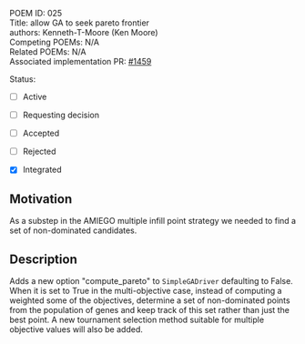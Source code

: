 POEM ID: 025  
Title: allow GA to seek pareto frontier  
authors: Kenneth-T-Moore (Ken Moore)  
Competing POEMs: N/A  
Related POEMs: N/A  
Associated implementation PR:  [#1459](https://github.com/OpenMDAO/OpenMDAO/pull/1459)

Status:

- [ ] Active
- [ ] Requesting decision
- [ ] Accepted
- [ ] Rejected
- [x] Integrated


Motivation
----------

As a substep in the AMIEGO multiple infill point strategy we needed to find a set of non-dominated candidates.

Description
-----------

Adds a new option "compute_pareto" to `SimpleGADriver` defaulting to False. When it is set to True in the
multi-objective case, instead of computing a weighted some of the objectives, determine a set of non-dominated
points from the population of genes and keep track of this set rather than just the best point. A new
tournament selection method suitable for multiple objective values will also be added.


